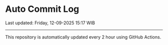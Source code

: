 # Auto Commit Log

Last updated: Friday, 12-09-2025 15:17 WIB

---

This repository is automatically updated every 2 hour using GitHub Actions.
